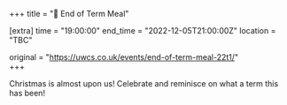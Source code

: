 +++
title = "🍔 End of Term Meal"

[extra]
time = "19:00:00"
end_time = "2022-12-05T21:00:00Z"
location = "TBC"

original = "https://uwcs.co.uk/events/end-of-term-meal-22t1/"    
+++

Christmas is almost upon us\! Celebrate and reminisce on what a term this has been\!

